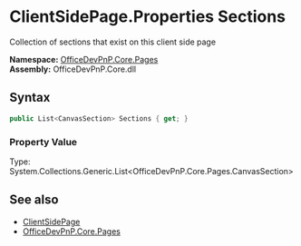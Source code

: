 # ClientSidePage.Properties Sections
 Collection of sections that exist on this client side page   

**Namespace:** [OfficeDevPnP.Core.Pages](OfficeDevPnP.Core.Pages.md)  
**Assembly:** OfficeDevPnP.Core.dll  
## Syntax
```C#
public List<CanvasSection> Sections { get; }
```

### Property Value
Type: System.Collections.Generic.List<OfficeDevPnP.Core.Pages.CanvasSection>  

## See also
- [ClientSidePage](OfficeDevPnP.Core.Pages.ClientSidePage.md) 
- [OfficeDevPnP.Core.Pages](OfficeDevPnP.Core.Pages.md) 
